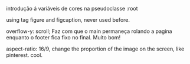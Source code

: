 introdução á variáveis de cores na pseudoclasse :root

using tag figure and figcaption, never used before.

overflow-y: scroll; Faz com que o main permaneça
rolando a pagina enquanto o footer fica fixo no final. Muito bom!

aspect-ratio: 16/9, change the proportion of the image on the screen, like pinterest. cool.
